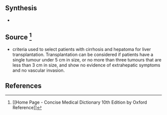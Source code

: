 ## Synthesis
- 
## Source [^1]
- criteria used to select patients with cirrhosis and hepatoma for liver transplantation. Transplantation can be considered if patients have a single tumour under 5 cm in size, or no more than three tumours that are less than 3 cm in size, and show no evidence of extrahepatic symptoms and no vascular invasion.
## References

[^1]: [[Home Page - Concise Medical Dictionary 10th Edition by Oxford Reference]]